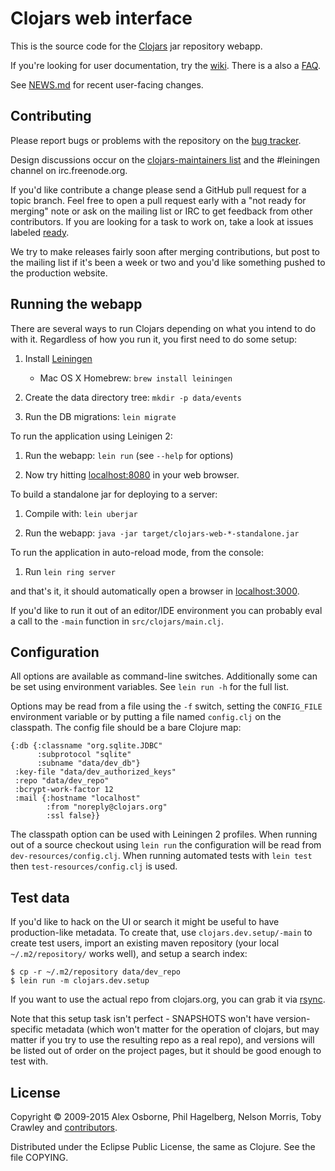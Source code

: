 Clojars web interface
=====================

This is the source code for the [Clojars](http://clojars.org/) jar
repository webapp.

If you're looking for user documentation, try
the [wiki](http://github.com/ato/clojars-web/wiki/_pages). There is a
also a [FAQ](https://github.com/ato/clojars-web/wiki/About).

See [NEWS.md](https://github.com/ato/clojars-web/blob/master/NEWS.md) for recent user-facing changes.

Contributing
------------

Please report bugs or problems with the repository on the
[bug tracker](https://github.com/ato/clojars-web/issues).

Design discussions occur on the
[clojars-maintainers list](http://groups.google.com/group/clojars-maintainers)
and the #leiningen channel on irc.freenode.org.

If you'd like contribute a change please send a GitHub pull request
for a topic branch.  Feel free to open a pull request early with a
"not ready for merging" note or ask on the mailing list or IRC to get
feedback from other contributors. If you are looking for a task to
work on, take a look at issues labeled
[ready](https://github.com/ato/clojars-web/labels/ready).

We try to make releases fairly soon after merging contributions,
but post to the mailing list if it's been a week or two and you'd like
something pushed to the production website.

Running the webapp
------------------

There are several ways to run Clojars depending on what you intend to do with
it. Regardless of how you run it, you first need to do some setup:

1. Install [Leiningen](http://github.com/technomancy/leiningen)
   * Mac OS X Homebrew: `brew install leiningen`

2. Create the data directory tree: `mkdir -p data/events`

3. Run the DB migrations: `lein migrate`

To run the application using Leinigen 2:

1. Run the webapp: `lein run` (see `--help` for options)

2. Now try hitting [localhost:8080](http://localhost:8080) in your web browser.

To build a standalone jar for deploying to a server:

1. Compile with: `lein uberjar`

2. Run the webapp: `java -jar target/clojars-web-*-standalone.jar`

To run the application in auto-reload mode, from the console:

1. Run `lein ring server`

and that's it, it should automatically open a browser in [localhost:3000](http://localhost:3000).

If you'd like to run it out of an editor/IDE environment you can
probably eval a call to the `-main` function in
`src/clojars/main.clj`.

Configuration
-------------

All options are available as command-line switches.  Additionally some
can be set using environment variables.  See `lein run -h` for the
full list.

Options may be read from a file using the `-f` switch, setting the
`CONFIG_FILE` environment variable or by putting a file named
`config.clj` on the classpath.  The config file should be a bare
Clojure map:

    {:db {:classname "org.sqlite.JDBC"
          :subprotocol "sqlite"
          :subname "data/dev_db"}
     :key-file "data/dev_authorized_keys"
     :repo "data/dev_repo"
     :bcrypt-work-factor 12
     :mail {:hostname "localhost"
            :from "noreply@clojars.org"
            :ssl false}}

The classpath option can be used with Leiningen 2 profiles.  When
running out of a source checkout using `lein run` the configuration
will be read from `dev-resources/config.clj`.  When running automated
tests with `lein test` then `test-resources/config.clj` is used.


Test data
---------

If you'd like to hack on the UI or search it might be useful to have
production-like metadata. To create that, use
`clojars.dev.setup/-main` to create test users, import an existing
maven repository (your local `~/.m2/repository/` works well), and
setup a search index:

    $ cp -r ~/.m2/repository data/dev_repo
    $ lein run -m clojars.dev.setup

If you want to use the actual repo from clojars.org, you can grab it
via [rsync](http://github.com/ato/clojars-web/wiki/Data).

Note that this setup task isn't perfect - SNAPSHOTS won't have
version-specific metadata (which won't matter for the operation of
clojars, but may matter if you try to use the resulting repo as a real
repo), and versions will be listed out of order on the project pages,
but it should be good enough to test with.


License
-------

Copyright © 2009-2015 Alex Osborne, Phil Hagelberg, Nelson Morris,
Toby Crawley and
[contributors](https://github.com/ato/clojars-web/graphs/contributors).

Distributed under the Eclipse Public License, the same as Clojure. See the file COPYING.
